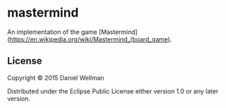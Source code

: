 # mastermind

An implementation of the game [Mastermind](https://en.wikipedia.org/wiki/Mastermind_(board_game).


## License

Copyright © 2015 Daniel Wellman

Distributed under the Eclipse Public License either version 1.0 or any later version.
